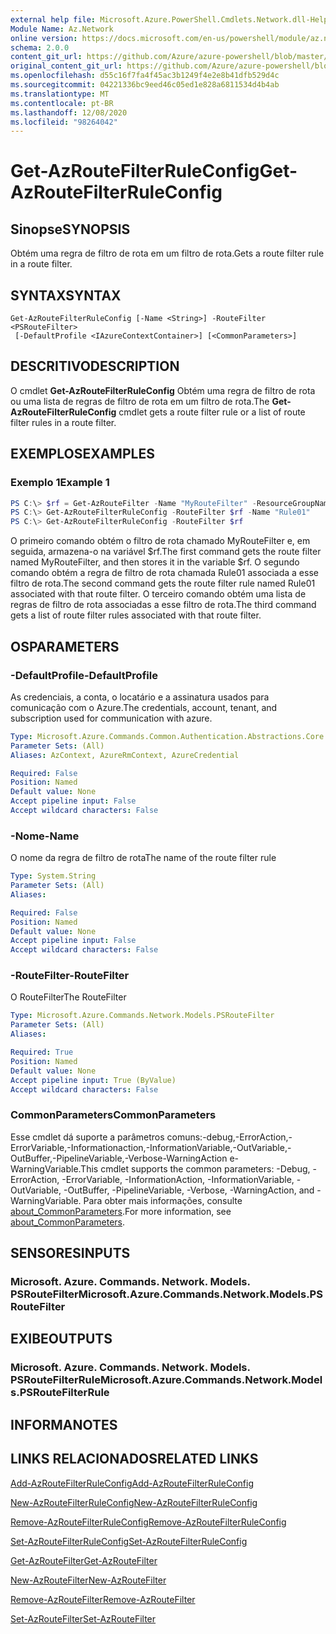 ```yaml
---
external help file: Microsoft.Azure.PowerShell.Cmdlets.Network.dll-Help.xml
Module Name: Az.Network
online version: https://docs.microsoft.com/en-us/powershell/module/az.network/get-azroutefilterruleconfig
schema: 2.0.0
content_git_url: https://github.com/Azure/azure-powershell/blob/master/src/Network/Network/help/Get-AzRouteFilterRuleConfig.md
original_content_git_url: https://github.com/Azure/azure-powershell/blob/master/src/Network/Network/help/Get-AzRouteFilterRuleConfig.md
ms.openlocfilehash: d55c16f7fa4f45ac3b1249f4e2e8b41dfb529d4c
ms.sourcegitcommit: 04221336bc9eed46c05ed1e828a6811534d4b4ab
ms.translationtype: MT
ms.contentlocale: pt-BR
ms.lasthandoff: 12/08/2020
ms.locfileid: "98264042"
---
```

# <span data-ttu-id="8711e-101">Get-AzRouteFilterRuleConfig</span><span class="sxs-lookup"><span data-stu-id="8711e-101">Get-AzRouteFilterRuleConfig</span></span>

## <span data-ttu-id="8711e-102">Sinopse</span><span class="sxs-lookup"><span data-stu-id="8711e-102">SYNOPSIS</span></span>
<span data-ttu-id="8711e-103">Obtém uma regra de filtro de rota em um filtro de rota.</span><span class="sxs-lookup"><span data-stu-id="8711e-103">Gets a route filter rule in a route filter.</span></span>

## <span data-ttu-id="8711e-104">SYNTAX</span><span class="sxs-lookup"><span data-stu-id="8711e-104">SYNTAX</span></span>

```
Get-AzRouteFilterRuleConfig [-Name <String>] -RouteFilter <PSRouteFilter>
 [-DefaultProfile <IAzureContextContainer>] [<CommonParameters>]
```

## <span data-ttu-id="8711e-105">DESCRITIVO</span><span class="sxs-lookup"><span data-stu-id="8711e-105">DESCRIPTION</span></span>
<span data-ttu-id="8711e-106">O cmdlet **Get-AzRouteFilterRuleConfig** Obtém uma regra de filtro de rota ou uma lista de regras de filtro de rota em um filtro de rota.</span><span class="sxs-lookup"><span data-stu-id="8711e-106">The **Get-AzRouteFilterRuleConfig** cmdlet gets a route filter rule or a list of route filter rules in a route filter.</span></span>

## <span data-ttu-id="8711e-107">EXEMPLOS</span><span class="sxs-lookup"><span data-stu-id="8711e-107">EXAMPLES</span></span>

### <span data-ttu-id="8711e-108">Exemplo 1</span><span class="sxs-lookup"><span data-stu-id="8711e-108">Example 1</span></span>
```powershell
PS C:\> $rf = Get-AzRouteFilter -Name "MyRouteFilter" -ResourceGroupName "MyResourceGroup"
PS C:\> Get-AzRouteFilterRuleConfig -RouteFilter $rf -Name "Rule01"
PS C:\> Get-AzRouteFilterRuleConfig -RouteFilter $rf
```

<span data-ttu-id="8711e-109">O primeiro comando obtém o filtro de rota chamado MyRouteFilter e, em seguida, armazena-o na variável $rf.</span><span class="sxs-lookup"><span data-stu-id="8711e-109">The first command gets the route filter named MyRouteFilter, and then stores it in the variable $rf.</span></span>
<span data-ttu-id="8711e-110">O segundo comando obtém a regra de filtro de rota chamada Rule01 associada a esse filtro de rota.</span><span class="sxs-lookup"><span data-stu-id="8711e-110">The second command gets the route filter rule named Rule01 associated with that route filter.</span></span>
<span data-ttu-id="8711e-111">O terceiro comando obtém uma lista de regras de filtro de rota associadas a esse filtro de rota.</span><span class="sxs-lookup"><span data-stu-id="8711e-111">The third command gets a list of route filter rules associated with that route filter.</span></span>

## <span data-ttu-id="8711e-112">OS</span><span class="sxs-lookup"><span data-stu-id="8711e-112">PARAMETERS</span></span>

### <span data-ttu-id="8711e-113">-DefaultProfile</span><span class="sxs-lookup"><span data-stu-id="8711e-113">-DefaultProfile</span></span>
<span data-ttu-id="8711e-114">As credenciais, a conta, o locatário e a assinatura usados para comunicação com o Azure.</span><span class="sxs-lookup"><span data-stu-id="8711e-114">The credentials, account, tenant, and subscription used for communication with azure.</span></span>

```yaml
Type: Microsoft.Azure.Commands.Common.Authentication.Abstractions.Core.IAzureContextContainer
Parameter Sets: (All)
Aliases: AzContext, AzureRmContext, AzureCredential

Required: False
Position: Named
Default value: None
Accept pipeline input: False
Accept wildcard characters: False
```

### <span data-ttu-id="8711e-115">-Nome</span><span class="sxs-lookup"><span data-stu-id="8711e-115">-Name</span></span>
<span data-ttu-id="8711e-116">O nome da regra de filtro de rota</span><span class="sxs-lookup"><span data-stu-id="8711e-116">The name of the route filter rule</span></span>

```yaml
Type: System.String
Parameter Sets: (All)
Aliases:

Required: False
Position: Named
Default value: None
Accept pipeline input: False
Accept wildcard characters: False
```

### <span data-ttu-id="8711e-117">-RouteFilter</span><span class="sxs-lookup"><span data-stu-id="8711e-117">-RouteFilter</span></span>
<span data-ttu-id="8711e-118">O RouteFilter</span><span class="sxs-lookup"><span data-stu-id="8711e-118">The RouteFilter</span></span>

```yaml
Type: Microsoft.Azure.Commands.Network.Models.PSRouteFilter
Parameter Sets: (All)
Aliases:

Required: True
Position: Named
Default value: None
Accept pipeline input: True (ByValue)
Accept wildcard characters: False
```

### <span data-ttu-id="8711e-119">CommonParameters</span><span class="sxs-lookup"><span data-stu-id="8711e-119">CommonParameters</span></span>
<span data-ttu-id="8711e-120">Esse cmdlet dá suporte a parâmetros comuns:-debug,-ErrorAction,-ErrorVariable,-Informationaction,-InformationVariable,-OutVariable,-OutBuffer,-PipelineVariable,-Verbose-WarningAction e-WarningVariable.</span><span class="sxs-lookup"><span data-stu-id="8711e-120">This cmdlet supports the common parameters: -Debug, -ErrorAction, -ErrorVariable, -InformationAction, -InformationVariable, -OutVariable, -OutBuffer, -PipelineVariable, -Verbose, -WarningAction, and -WarningVariable.</span></span> <span data-ttu-id="8711e-121">Para obter mais informações, consulte [about_CommonParameters](http://go.microsoft.com/fwlink/?LinkID=113216).</span><span class="sxs-lookup"><span data-stu-id="8711e-121">For more information, see [about_CommonParameters](http://go.microsoft.com/fwlink/?LinkID=113216).</span></span>

## <span data-ttu-id="8711e-122">SENSORES</span><span class="sxs-lookup"><span data-stu-id="8711e-122">INPUTS</span></span>

### <span data-ttu-id="8711e-123">Microsoft. Azure. Commands. Network. Models. PSRouteFilter</span><span class="sxs-lookup"><span data-stu-id="8711e-123">Microsoft.Azure.Commands.Network.Models.PSRouteFilter</span></span>

## <span data-ttu-id="8711e-124">EXIBE</span><span class="sxs-lookup"><span data-stu-id="8711e-124">OUTPUTS</span></span>

### <span data-ttu-id="8711e-125">Microsoft. Azure. Commands. Network. Models. PSRouteFilterRule</span><span class="sxs-lookup"><span data-stu-id="8711e-125">Microsoft.Azure.Commands.Network.Models.PSRouteFilterRule</span></span>

## <span data-ttu-id="8711e-126">INFORMA</span><span class="sxs-lookup"><span data-stu-id="8711e-126">NOTES</span></span>

## <span data-ttu-id="8711e-127">LINKS RELACIONADOS</span><span class="sxs-lookup"><span data-stu-id="8711e-127">RELATED LINKS</span></span>

[<span data-ttu-id="8711e-128">Add-AzRouteFilterRuleConfig</span><span class="sxs-lookup"><span data-stu-id="8711e-128">Add-AzRouteFilterRuleConfig</span></span>](./Add-AzRouteFilterRuleConfig.md)

[<span data-ttu-id="8711e-129">New-AzRouteFilterRuleConfig</span><span class="sxs-lookup"><span data-stu-id="8711e-129">New-AzRouteFilterRuleConfig</span></span>](./New-AzRouteFilterRuleConfig.md)

[<span data-ttu-id="8711e-130">Remove-AzRouteFilterRuleConfig</span><span class="sxs-lookup"><span data-stu-id="8711e-130">Remove-AzRouteFilterRuleConfig</span></span>](./Remove-AzRouteFilterRuleConfig.md)

[<span data-ttu-id="8711e-131">Set-AzRouteFilterRuleConfig</span><span class="sxs-lookup"><span data-stu-id="8711e-131">Set-AzRouteFilterRuleConfig</span></span>](./Set-AzRouteFilterRuleConfig.md)

[<span data-ttu-id="8711e-132">Get-AzRouteFilter</span><span class="sxs-lookup"><span data-stu-id="8711e-132">Get-AzRouteFilter</span></span>](./Get-AzRouteFilter.md)

[<span data-ttu-id="8711e-133">New-AzRouteFilter</span><span class="sxs-lookup"><span data-stu-id="8711e-133">New-AzRouteFilter</span></span>](./New-AzRouteFilter.md)

[<span data-ttu-id="8711e-134">Remove-AzRouteFilter</span><span class="sxs-lookup"><span data-stu-id="8711e-134">Remove-AzRouteFilter</span></span>](./Remove-AzRouteFilter.md)

[<span data-ttu-id="8711e-135">Set-AzRouteFilter</span><span class="sxs-lookup"><span data-stu-id="8711e-135">Set-AzRouteFilter</span></span>](./Set-AzRouteFilter.md)
